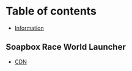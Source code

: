 # Table of contents

* [Information](README.md)

## Soapbox Race World Launcher

* [CDN](soapbox-race-world-launcher/cdn.md)

